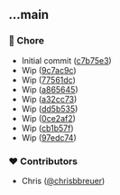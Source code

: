 
## ...main


### 🏡 Chore

- Initial commit ([c7b75e3](https://github.com/stacksjs/ts-datetime/commit/c7b75e3))
- Wip ([9c7ac9c](https://github.com/stacksjs/ts-datetime/commit/9c7ac9c))
- Wip ([77561dc](https://github.com/stacksjs/ts-datetime/commit/77561dc))
- Wip ([a865645](https://github.com/stacksjs/ts-datetime/commit/a865645))
- Wip ([a32cc73](https://github.com/stacksjs/ts-datetime/commit/a32cc73))
- Wip ([dd5b535](https://github.com/stacksjs/ts-datetime/commit/dd5b535))
- Wip ([0ce2af2](https://github.com/stacksjs/ts-datetime/commit/0ce2af2))
- Wip ([cb1b57f](https://github.com/stacksjs/ts-datetime/commit/cb1b57f))
- Wip ([97edc74](https://github.com/stacksjs/ts-datetime/commit/97edc74))

### ❤️ Contributors

- Chris ([@chrisbbreuer](https://github.com/chrisbbreuer))

